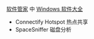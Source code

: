 


[软件管家](https://mp.weixin.qq.com/mp/homepage?__biz=MzA4MjU4MTg2Ng==&hid=18&sn=2dccf8223c0bac443c2b8f260731278a&scene=18#wechat_redirect) 中 [Windows 软件大全](https://mp.weixin.qq.com/s?__biz=MzA4MjU4MTg2Ng==&mid=2247527600&idx=1&sn=360a7cf53d84d8ebdb2dd0ffcb31093b&scene=19#wechat_redirect)


* Connectify Hotspot 热点共享
* SpaceSniffer 磁盘分析


